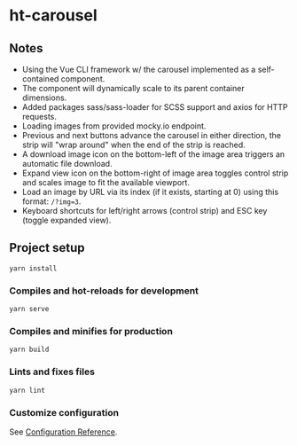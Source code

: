# ht-carousel

## Notes

- Using the Vue CLI framework w/ the carousel implemented as a self-contained component.
- The component will dynamically scale to its parent container dimensions.
- Added packages sass/sass-loader for SCSS support and axios for HTTP requests.
- Loading images from provided mocky.io endpoint.
- Previous and next buttons advance the carousel in either direction, the strip will "wrap around" when the end of the strip is reached.
- A download image icon on the bottom-left of the image area triggers an automatic file download.
- Expand view icon on the bottom-right of image area toggles control strip and scales image to fit the available viewport.
- Load an image by URL via its index (if it exists, starting at 0) using this format: `/?img=3`.
- Keyboard shortcuts for left/right arrows (control strip) and ESC key (toggle expanded view).

## Project setup

```console
yarn install
```

### Compiles and hot-reloads for development

```console
yarn serve
```

### Compiles and minifies for production

```console
yarn build
```

### Lints and fixes files

```console
yarn lint
```

### Customize configuration

See [Configuration Reference](https://cli.vuejs.org/config/).
